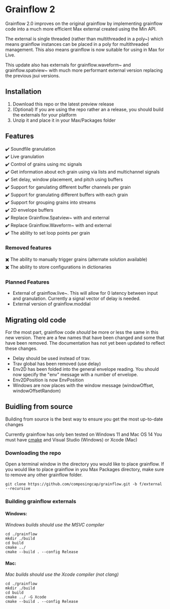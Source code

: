 # Grainflow 2 
Grainflow 2.0 improves on the original grainflow by implementing grainflow code into a much more efficient Max external created using the Min API.

The external is single threaded (rather than multithreaded in a poly~) which means grainflow instances can be placed in a poly for multithreaded management. This also means grainflow is now suitable for using in Max for Live.

This update also has externals for grainflow.waveform~ and grainflow.spatview~ with much more performant external version replacing the previous jsui versions.

## Installation 
1. Download this repo or the latest preview release
2. (Optional) If you are using the repo rather an a release, you should build the externals for your platform
3. Unzip it and place it in your Max/Packages folder


## Features
✔️ Soundfile granulation\
✔️ Live granulation\
✔️ Control of grains using mc signals\
✔️ Get information about ech grain using via lists and multichannel signals\
✔️ Set delay, window placement, and pitch using buffers\
✔️ Support for ganulating different buffer channels per grain\
✔️ Support  for granulating different buffers with each grain\
✔️ Support for grouping grains into streams\
✔️ 2D envelope buffers \
✔️ Replace Grainflow.Spatview~ with and external \
✔️ Replace Grainflow.Waveform~ with and external \
✔️ The ability to set loop points per grain 

### Removed features
✖️ The ability to manually trigger grains (alternate solution available) \
✖️ The ability to store configurations in dictionaries

### Planned Features
- External of grainflow.live~. This will allow for 0 latency between input and granulation. Currently a signal vector of delay is needed. 
- External version of grainflow.moddial 

## Migrating old code
For the most part, grainflow code *should* be more or less the same in this new version. There are a few names that have been changed and some that have been removed.
The documentation has not yet been updated to reflect these changes.
- Delay should be used instead of trav. 
- Trav global has been removed (use delay)
- Env2D has been folded into the general envelope reading. You should now specify the "env" message with a number of envelope. 
- Env2DPosition is now EnvPosition
- Windows are now places with  the window message (windowOffset,  windowOffsetRandom)


## Buidling from source
Building from source is the best way to ensure you get the most up-to-date changes

Currently grainflow has only ben tested on Windows 11  and Mac OS 14
You must have [cmake](https://cmake.org/) and Visual Studio (Windows) or Xcode (Mac)  
### Downloading the repo
Open a terminal window in the  directory you would like to place grainflow.
If you would like to place grainflow in you Max Packages directory, make sure to remove any other grainflow folder.
```
git clone https://github.com/composingcap/grainflow.git -b f/external --recursive
```
### Building grainflow externals 
#### Windows:
*Windows builds should use the MSVC compiler*
```
cd ./grainflow
mkdir ./build
cd build
cmake ../
cmake --build . --config Release
```
#### Mac:
*Mac builds should use the Xcode compiler (not clang)*
```
cd ./grainflow
mkdir ./build
cd build
cmake ../ -G Xcode
cmake --build . --config Release
```
